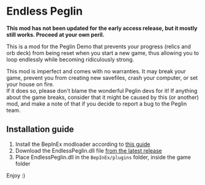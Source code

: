 # Endless Peglin

**This mod has not been updated for the early access release, but it mostly still works. Proceed at your own peril.**

This is a mod for the Peglin Demo that prevents your progress 
(relics and orb deck) from being reset when you start a new game,
thus allowing you to loop endlessly while becoming ridiculously strong.

This mod is imperfect and comes with no warranties. It may break your game,
prevent you from creating new savefiles, crash your computer, or set your house on fire.  
If it does so, please don't blame the wonderful Peglin devs for it! If anything 
about the game breaks, consider that it might be caused by this (or another) mod,
and make a note of that if you decide to report a bug to the Peglin team.

## Installation guide
1. Install the BepInEx modloader according to [this guide](https://docs.bepinex.dev/articles/user_guide/installation/index.html)
2. Download the EndlessPeglin.dll file [from the latest release](https://github.com/bo0tzz/EndlessPeglin/releases/latest/download/EndlessPeglin.dll)
4. Place EndlessPeglin.dll in the `BepInEx/plugins` folder, inside the game folder

Enjoy :)
